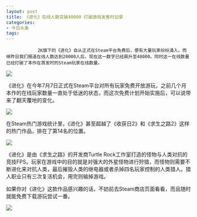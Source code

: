 ```yaml
---
layout: post
title: 《进化》在线人数突破40000 打破游戏发售时记录
categories:
- 今日头条
tags:
---
```

				2K旗下的《进化》自从正式在Steam平台免费后，便有大量玩家纷纷涌入。而继昨日我们报道在线人数达到20000人后，现在这一数字已经飙升至40000。同时这一在线数量已经打破了本作在首发时的Steam玩家在线数量。

![](http://p1.pstatp.com/large/a34000879a10d88314a)

《进化》在今年7月7日正式在Steam平台对所有玩家免费开放游玩，之前几个月本作的在线玩家数量一直处于低迷的状态，而这次免费计划开始实施后，可以说带来了翻天覆地的变化。

![](http://p2.pstatp.com/large/a320008804feb6cbb1f)

在Steam热门游戏统计里，《进化》甚至超越了《收获日2》和《求生之路2》这样的热门作品，排在了第14名的位置。

![](http://p1.pstatp.com/large/a34000879a33d35f0d5)

《进化》是由《求生之路》的开发商Turtle Rock工作室打造的怪物与人类对抗的竞技FPS。玩家在游戏中的目的就是对强大的外星怪物进行狩猎，而怪物则需要不断进化来对抗人类，最后摧毁人类的继电器或者杀掉四名玩家控制的人类猎人。猎人职业只有三次复活机会，用完则输掉游戏。

如果你对《进化》这款作品感兴趣的话，不妨前去Steam商店页面看看，而且随时就能免费下载游玩尝试一番。

![](http://p1.pstatp.com/large/a30000881f3f2a57357)